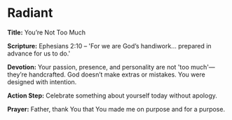 # Radiant

**Title:** You’re Not Too Much

**Scripture:** Ephesians 2:10 – 'For we are God’s handiwork... prepared in advance for us to do.'

**Devotion:**
Your passion, presence, and personality are not 'too much'—they’re handcrafted. God doesn’t make extras or mistakes. You were designed with intention.

**Action Step:** Celebrate something about yourself today without apology.

**Prayer:**
Father, thank You that You made me on purpose and for a purpose.